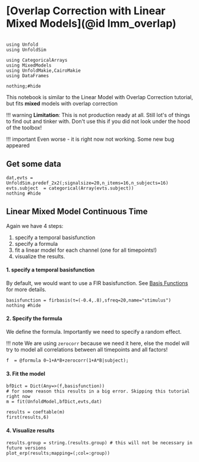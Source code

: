 # [Overlap Correction with Linear Mixed Models](@id lmm_overlap)

```@example Main

using Unfold
using UnfoldSim

using CategoricalArrays
using MixedModels
using UnfoldMakie,CairoMakie
using DataFrames

nothing;#hide
```


This notebook is similar to the Linear Model with Overlap Correction tutorial, but fits **mixed** models with overlap correction

!!! warning 
    **Limitation**: This is not production ready at all. Still lot's of things to find out and tinker with. Don't use this if you did not look under the hood of the toolbox!

!!! important
    Even worse - it is right now not working. Some new bug appeared

## Get some  data

```@example Main
dat,evts = UnfoldSim.predef_2x2(;signalsize=20,n_items=16,n_subjects=16)
evts.subject  = categorical(Array(evts.subject))
nothing #hide
```


## Linear **Mixed** Model Continuous Time
Again we have 4 steps:
1. specify a temporal basisfunction
2. specify a formula
3. fit a linear model for each channel (one for all timepoints!)
4. visualize the results.

#### 1. specify a temporal basisfunction
By default, we would want to use a FIR basisfunction. See [Basis Functions](@ref) for more details.
```@example Main
basisfunction = firbasis(τ=(-0.4,.8),sfreq=20,name="stimulus")
nothing #hide
```




#### 2. Specify the formula
We define the formula. Importantly we need to specify a random effect. 

!!! note
    We are using `zerocorr` because we need it here, else the model will try to model all correlations between all timepoints and all factors!

```@example Main
f  = @formula 0~1+A*B+zerocorr(1+A*B|subject);
```


#### 3. Fit the model
```@example Main
bfDict = Dict(Any=>(f,basisfunction))
# for some reason this results in a big error. Skipping this tutorial right now
m = fit(UnfoldModel,bfDict,evts,dat) 

results = coeftable(m)
first(results,6)
```


#### 4. Visualize results

```@example Main
results.group = string.(results.group) # this will not be necessary in future versions
plot_erp(results;mapping=(;col=:group))
```
